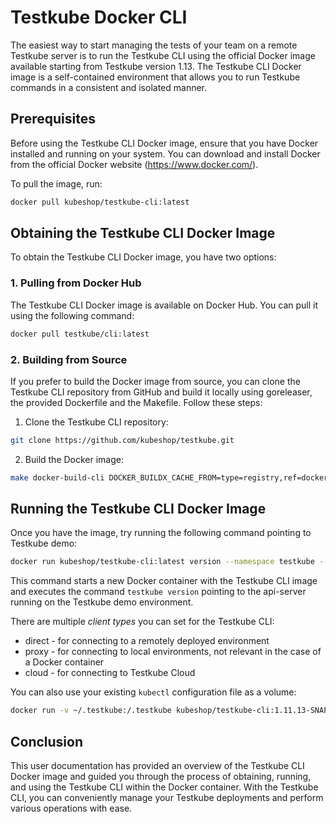 # Testkube Docker CLI

The easiest way to start managing the tests of your team on a remote Testkube server is to run the Testkube CLI using the official Docker image available starting from Testkube version 1.13. The Testkube CLI Docker image is a self-contained environment that allows you to run Testkube commands in a consistent and isolated manner.

## Prerequisites

Before using the Testkube CLI Docker image, ensure that you have Docker installed and running on your system. You can download and install Docker from the official Docker website (<https://www.docker.com/>).

To pull the image, run:

```bash
docker pull kubeshop/testkube-cli:latest
```

## Obtaining the Testkube CLI Docker Image

To obtain the Testkube CLI Docker image, you have two options:

### 1. Pulling from Docker Hub

The Testkube CLI Docker image is available on Docker Hub. You can pull it using the following command:

```bash
docker pull testkube/cli:latest
```

### 2. Building from Source

If you prefer to build the Docker image from source, you can clone the Testkube CLI repository from GitHub and build it locally using goreleaser, the provided Dockerfile and the Makefile. Follow these steps:

1. Clone the Testkube CLI repository:

```bash
git clone https://github.com/kubeshop/testkube.git
```

2. Build the Docker image:

```bash
make docker-build-cli DOCKER_BUILDX_CACHE_FROM=type=registry,ref=docker.io/kubeshop/testkube-cli:latest ALPINE_IMAGE=alpine:3.18.0 DOCKER_IMAGE_TAG=local ANALYTICS_TRACKING_ID="" ANALYTICS_API_KEY=""
```

## Running the Testkube CLI Docker Image

Once you have the image, try running the following command pointing to Testkube demo:

```bash
docker run kubeshop/testkube-cli:latest version --namespace testkube --api-uri https://demo.testkube.io/results --client direct
```

This command starts a new Docker container with the Testkube CLI image and executes the command `testkube version` pointing to the api-server running on the Testkube demo environment.

There are multiple *client types* you can set for the Testkube CLI:

* direct - for connecting to a remotely deployed environment
* proxy - for connecting to local environments, not relevant in the case of a Docker container
* cloud - for connecting to Testkube Cloud

You can also use your existing `kubectl` configuration file as a volume:

```bash
docker run -v ~/.testkube:/.testkube kubeshop/testkube-cli:1.11.13-SNAPSHOT-5f34248fd-arm64v8 --api-uri https://demo.testkube.io/results --client direct version 
```

## Conclusion

This user documentation has provided an overview of the Testkube CLI Docker image and guided you through the process of obtaining, running, and using the Testkube CLI within the Docker container. With the Testkube CLI, you can conveniently manage your Testkube deployments and perform various operations with ease.
